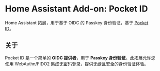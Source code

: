 # Home Assistant Add-on: Pocket ID

Home Assistant 拓展，用于基于 OIDC 的 Passkey 身份验证，基于 [Pocket ID](https://pocket-id.org/)。

## 关于

Pocket ID 是一个简单的 **OIDC 提供者**，用于 **Passkey 身份验证**。此拓展允许您使用 WebAuthn/FIDO2 集成无密码登录，提供无缝且安全的身份验证体验。